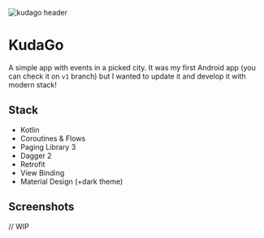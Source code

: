 ![kudago header](./images/kudago.jpeg)

# KudaGo

A simple app with events in a picked city. It was my first
Android app (you can check it on `v1` branch) but I wanted to
update it and develop it with modern stack!

## Stack

- Kotlin
- Coroutines & Flows
- Paging Library 3
- Dagger 2
- Retrofit
- View Binding
- Material Design (+dark theme)

## Screenshots

// WIP
